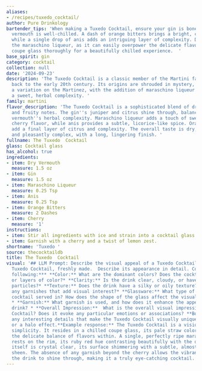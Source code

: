 ```yaml
---
aliases:
- /recipes/tuxedo_cocktail/
author: Pure Drinkology
bartender_tips: 'When making a Tuxedo Cocktail, ensure your gin is bone dry and your
  vermouth is well-chilled. A dash of orange bitters brings a bright, citrusy note,
  while a single drop of anis adds an intriguing layer of complexity. Don''t overdo
  the maraschino liqueur, as it can easily overpower the delicate flavors. Chill your
  coupe glass thoroughly for a beautifully chilled experience.  '
base_spirit: gin
category: cocktail
collection: null
date: '2024-09-23'
description: 'The Tuxedo Cocktail is a classic member of the Martini family, dating
  back to the early 20th century. Its origins are shrouded in mystery, but it''s likely
  a variation on the Martinez, with the addition of maraschino liqueur and anise adding
  a sweet, herbal complexity. '
family: martini
flavor_description: 'The Tuxedo Cocktail is a sophisticated blend of dry, herbal,
  and fruity notes. The gin''s juniper and citrus shine through, balanced by the dry
  vermouth''s herbal complexity. Maraschino liqueur adds a touch of sweetness and
  cherry flavor, while anis provides a subtle, licorice-like spice. Orange bitters
  add a final layer of citrus and complexity. The overall taste is dry, aromatic,
  and pleasantly complex, with a long, lingering finish. '
fullname: The Tuxedo  Cocktail
glass: Cocktail glass
has_alcohol: true
ingredients:
- item: Dry Vermouth
  measure: 1.5 oz
- item: Gin
  measure: 1.5 oz
- item: Maraschino Liqueur
  measure: 0.25 Tsp
- item: Anis
  measure: 0.25 Tsp
- item: Orange Bitters
  measure: 2 Dashes
- item: Cherry
  measure: '1'
instructions:
- item: Stir all ingredients with ice and strain into a cocktail glass.
- item: Garnish with a cherry and a twist of lemon zest.
shortname: 'Tuxedo '
source: thecocktaildb
title: The Tuxedo  Cocktail
visual: '## LLM Prompt: Describe the visual appeal of a Tuxedo Cocktail**Imagine a
  Tuxedo Cocktail, freshly made.  Describe its appearance in detail. Consider the
  following:*** **Color:** What are the dominant colors? Does the cocktail have depth
  or layers of color?* **Clarity:** Is the drink clear, cloudy, or have any suspended
  particles?* **Texture:** Does the drink have a silky or oily texture? Are there
  any garnishes that add visual interest?* **Glassware:** What type of glass is the
  cocktail served in? How does the shape of the glass affect the visual presentation?
  * **Garnish:** What garnish is used, and how does it enhance the appearance of the
  drink? * **Overall Impression:**  What is the overall visual impression of the Tuxedo
  Cocktail? Does it evoke any particular emotions or associations? **Bonus:**  * Include
  any interesting details that make the Tuxedo Cocktail visually unique, such as layering
  or a halo effect.**Example response:** The Tuxedo Cocktail is a vision of elegant
  simplicity. It resides in a chilled coupe glass, its pale straw color hinting at
  the delicate balance of flavors within. A single, perfectly ripe maraschino cherry
  rests on the rim, its ruby red hue contrasting beautifully with the drink. The cocktail
  itself is crystal clear, its surface shimmering with a subtle, almost iridescent
  sheen. The absence of any garnish beyond the cherry allows the vibrant color of
  the drink to shine through, making it a truly eye-catching cocktail. '
---
```



